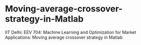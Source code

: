 # Moving-average-crossover-strategy-in-Matlab
IIT Delhi: EEV 704: Machine Learning and Optimization for Market Applications: Moving average crossover strategy in Matlab
